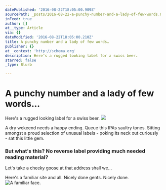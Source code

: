 ```yaml
---
datePublished: '2016-08-22T18:05:00.909Z'
sourcePath: _posts/2016-08-22-a-punchy-number-and-a-lady-of-few-words.md
inFeed: true
author: []
at__type: Article
via: {}
dateModified: '2016-08-22T18:05:00.210Z'
title: A punchy number and a lady of few words…
publisher: {}
at__context: 'http://schema.org'
description: Here’s a rugged looking label for a swiss beer.
starred: false
_type: Blurb

---
```

# A punchy number and a lady of few words...

Here's a rugged looking label for a swiss beer.
![](https://s3-us-west-2.amazonaws.com/the-grid-img/p/6e502b20fa2a9067eb5b2313cf9eb69d953ce9f8.jpg)

A dry wekeend needs a happy ending. Queue this IPAs saultry tones. Sitting amongst a proud selection of unusual labels - poking its neck out curiously - sat this little gem.

### But what's this? No reverse label providing much needed reading material?

Let's take a [cheeky goose at that address ][0]shall we...

Here's a familiar site and all. Nicely done gents. Nicely done.
![A familiar face.](https://the-grid-user-content.s3-us-west-2.amazonaws.com/a9fd2483-1ae3-4868-a4ff-17c337ec9aba.jpg)

[0]: http://brasserie3dames.ch/  "Three Ladies Brasserie"